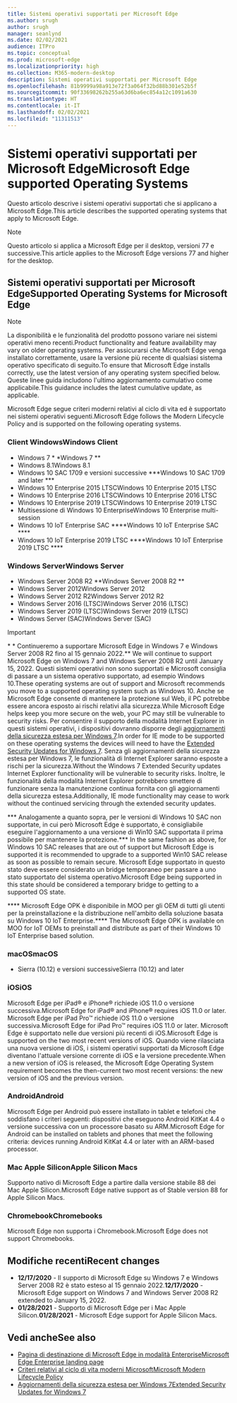 ```yaml
---
title: Sistemi operativi supportati per Microsoft Edge
ms.author: srugh
author: srugh
manager: seanlynd
ms.date: 02/02/2021
audience: ITPro
ms.topic: conceptual
ms.prod: microsoft-edge
ms.localizationpriority: high
ms.collection: M365-modern-desktop
description: Sistemi operativi supportati per Microsoft Edge
ms.openlocfilehash: 81b9999a98a913e72f3a064f32bd88b301e52b5f
ms.sourcegitcommit: 90f33698262b255a63d6ba6ec854a12c1091a630
ms.translationtype: HT
ms.contentlocale: it-IT
ms.lasthandoff: 02/02/2021
ms.locfileid: "11311513"
---
```

# <span data-ttu-id="b3d7f-103">Sistemi operativi supportati per Microsoft Edge</span><span class="sxs-lookup"><span data-stu-id="b3d7f-103">Microsoft Edge supported Operating Systems</span></span>

<span data-ttu-id="b3d7f-104">Questo articolo descrive i sistemi operativi supportati che si applicano a Microsoft Edge.</span><span class="sxs-lookup"><span data-stu-id="b3d7f-104">This article describes the supported operating systems that apply to Microsoft Edge.</span></span>

> [!NOTE]
> <span data-ttu-id="b3d7f-105">Questo articolo si applica a Microsoft Edge per il desktop, versioni 77 e successive.</span><span class="sxs-lookup"><span data-stu-id="b3d7f-105">This article applies to the Microsoft Edge versions 77 and higher for the desktop.</span></span>

## <span data-ttu-id="b3d7f-106">Sistemi operativi supportati per Microsoft Edge</span><span class="sxs-lookup"><span data-stu-id="b3d7f-106">Supported Operating Systems for Microsoft Edge</span></span>

> [!NOTE]
> <span data-ttu-id="b3d7f-107">La disponibilità e le funzionalità del prodotto possono variare nei sistemi operativi meno recenti.</span><span class="sxs-lookup"><span data-stu-id="b3d7f-107">Product functionality and feature availability may vary on older operating systems.</span></span> <span data-ttu-id="b3d7f-108">Per assicurarsi che Microsoft Edge venga installato correttamente, usare la versione più recente di qualsiasi sistema operativo specificato di seguito.</span><span class="sxs-lookup"><span data-stu-id="b3d7f-108">To ensure that Microsoft Edge installs correctly, use the latest version of any operating system specified below.</span></span> <span data-ttu-id="b3d7f-109">Queste linee guida includono l'ultimo aggiornamento cumulativo come applicabile.</span><span class="sxs-lookup"><span data-stu-id="b3d7f-109">This guidance includes the latest cumulative update, as applicable.</span></span>

<span data-ttu-id="b3d7f-110">Microsoft Edge segue criteri moderni relativi al ciclo di vita ed è supportato nei sistemi operativi seguenti.</span><span class="sxs-lookup"><span data-stu-id="b3d7f-110">Microsoft Edge follows the Modern Lifecycle Policy and is supported on the following operating systems.</span></span>

### <span data-ttu-id="b3d7f-111">Client Windows</span><span class="sxs-lookup"><span data-stu-id="b3d7f-111">Windows Client</span></span>

- <span data-ttu-id="b3d7f-112">Windows 7 \* \*</span><span class="sxs-lookup"><span data-stu-id="b3d7f-112">Windows 7 \*\*</span></span>
- <span data-ttu-id="b3d7f-113">Windows 8.1</span><span class="sxs-lookup"><span data-stu-id="b3d7f-113">Windows 8.1</span></span>
- <span data-ttu-id="b3d7f-114">Windows 10 SAC 1709 e versioni successive \*\*\*</span><span class="sxs-lookup"><span data-stu-id="b3d7f-114">Windows 10 SAC 1709 and later \*\*\*</span></span>
- <span data-ttu-id="b3d7f-115">Windows 10 Enterprise 2015 LTSC</span><span class="sxs-lookup"><span data-stu-id="b3d7f-115">Windows 10 Enterprise 2015 LTSC</span></span>
- <span data-ttu-id="b3d7f-116">Windows 10 Enterprise 2016 LTSC</span><span class="sxs-lookup"><span data-stu-id="b3d7f-116">Windows 10 Enterprise 2016 LTSC</span></span>
- <span data-ttu-id="b3d7f-117">Windows 10 Enterprise 2019 LTSC</span><span class="sxs-lookup"><span data-stu-id="b3d7f-117">Windows 10 Enterprise 2019 LTSC</span></span>
- <span data-ttu-id="b3d7f-118">Multisessione di Windows 10 Enterprise</span><span class="sxs-lookup"><span data-stu-id="b3d7f-118">Windows 10 Enterprise multi-session</span></span>
- <span data-ttu-id="b3d7f-119">Windows 10 IoT Enterprise SAC \*\*\*\*</span><span class="sxs-lookup"><span data-stu-id="b3d7f-119">Windows 10 IoT Enterprise SAC \*\*\*\*</span></span>
- <span data-ttu-id="b3d7f-120">Windows 10 IoT Enterprise 2019 LTSC \*\*\*\*</span><span class="sxs-lookup"><span data-stu-id="b3d7f-120">Windows 10 IoT Enterprise 2019 LTSC \*\*\*\*</span></span>

### <span data-ttu-id="b3d7f-121">Windows Server</span><span class="sxs-lookup"><span data-stu-id="b3d7f-121">Windows Server</span></span>

- <span data-ttu-id="b3d7f-122">Windows Server 2008 R2 \*\*</span><span class="sxs-lookup"><span data-stu-id="b3d7f-122">Windows Server 2008 R2 \*\*</span></span>
- <span data-ttu-id="b3d7f-123">Windows Server 2012</span><span class="sxs-lookup"><span data-stu-id="b3d7f-123">Windows Server 2012</span></span>
- <span data-ttu-id="b3d7f-124">Windows Server 2012 R2</span><span class="sxs-lookup"><span data-stu-id="b3d7f-124">Windows Server 2012 R2</span></span>
- <span data-ttu-id="b3d7f-125">Windows Server 2016 (LTSC)</span><span class="sxs-lookup"><span data-stu-id="b3d7f-125">Windows Server 2016 (LTSC)</span></span>
- <span data-ttu-id="b3d7f-126">Windows Server 2019 (LTSC)</span><span class="sxs-lookup"><span data-stu-id="b3d7f-126">Windows Server 2019 (LTSC)</span></span>
- <span data-ttu-id="b3d7f-127">Windows Server (SAC)</span><span class="sxs-lookup"><span data-stu-id="b3d7f-127">Windows Server (SAC)</span></span>

> [!IMPORTANT]
> <span data-ttu-id="b3d7f-128">\* \* Continueremo a supportare Microsoft Edge in Windows 7 e Windows Server 2008 R2 fino al 15 gennaio 2022.</span><span class="sxs-lookup"><span data-stu-id="b3d7f-128">\*\* We will continue to support Microsoft Edge on Windows 7 and Windows Server 2008 R2 until January 15, 2022.</span></span> <span data-ttu-id="b3d7f-129">Questi sistemi operativi non sono supportati e Microsoft consiglia di passare a un sistema operativo supportato, ad esempio Windows 10.</span><span class="sxs-lookup"><span data-stu-id="b3d7f-129">These operating systems are out of support and Microsoft recommends you move to a supported operating system such as Windows 10.</span></span> <span data-ttu-id="b3d7f-130">Anche se Microsoft Edge consente di mantenere la protezione sul Web, il PC potrebbe essere ancora esposto ai rischi relativi alla sicurezza.</span><span class="sxs-lookup"><span data-stu-id="b3d7f-130">While Microsoft Edge helps keep you more secure on the web, your PC may still be vulnerable to security risks.</span></span> <span data-ttu-id="b3d7f-131">Per consentire il supporto della modalità Internet Explorer in questi sistemi operativi, i dispositivi dovranno disporre degli [aggiornamenti della sicurezza estesa per Windows 7](https://support.microsoft.com/help/4527878/faq-about-extended-security-updates-for-windows-7).</span><span class="sxs-lookup"><span data-stu-id="b3d7f-131">In order for IE mode to be supported on these operating systems the devices will need to have the [Extended Security Updates for Windows 7](https://support.microsoft.com/help/4527878/faq-about-extended-security-updates-for-windows-7).</span></span> <span data-ttu-id="b3d7f-132">Senza gli aggiornamenti della sicurezza estesa per Windows 7, le funzionalità di Internet Explorer saranno esposte a rischi per la sicurezza.</span><span class="sxs-lookup"><span data-stu-id="b3d7f-132">Without the Windows 7 Extended Security updates Internet Explorer functionality will be vulnerable to security risks.</span></span> <span data-ttu-id="b3d7f-133">Inoltre, le funzionalità della modalità Internet Explorer potrebbero smettere di funzionare senza la manutenzione continua fornita con gli aggiornamenti della sicurezza estesa.</span><span class="sxs-lookup"><span data-stu-id="b3d7f-133">Additionally, IE mode functionality may cease to work without the continued servicing through the extended security updates.</span></span>  
>
> <span data-ttu-id="b3d7f-134">\*\*\* Analogamente a quanto sopra, per le versioni di Windows 10 SAC non supportate, in cui però Microsoft Edge è supportato, è consigliabile eseguire l'aggiornamento a una versione di Win10 SAC supportata il prima possibile per mantenere la protezione.</span><span class="sxs-lookup"><span data-stu-id="b3d7f-134">\*\*\* In the same fashion as above, for Windows 10 SAC releases that are out of support but Microsoft Edge is supported it is recommended to upgrade to a supported Win10 SAC release as soon as possible to remain secure.</span></span> <span data-ttu-id="b3d7f-135">Microsoft Edge supportato in questo stato deve essere considerato un bridge temporaneo per passare a uno stato supportato del sistema operativo.</span><span class="sxs-lookup"><span data-stu-id="b3d7f-135">Microsoft Edge being supported in this state should be considered a temporary bridge to getting to a supported OS state.</span></span>
>
> <span data-ttu-id="b3d7f-136">\*\*\*\* Microsoft Edge OPK è disponibile in MOO per gli OEM di tutti gli utenti per la preinstallazione e la distribuzione nell'ambito della soluzione basata su Windows 10 IoT Enterprise.</span><span class="sxs-lookup"><span data-stu-id="b3d7f-136">\*\*\*\* The Microsoft Edge OPK is available on MOO for IoT OEMs to preinstall and distribute as part of their Windows 10 IoT Enterprise based solution.</span></span>

### <span data-ttu-id="b3d7f-137">macOS</span><span class="sxs-lookup"><span data-stu-id="b3d7f-137">macOS</span></span>

- <span data-ttu-id="b3d7f-138">Sierra (10.12) e versioni successive</span><span class="sxs-lookup"><span data-stu-id="b3d7f-138">Sierra (10.12) and later</span></span>

### <span data-ttu-id="b3d7f-139">iOS</span><span class="sxs-lookup"><span data-stu-id="b3d7f-139">iOS</span></span>

<span data-ttu-id="b3d7f-140">Microsoft Edge per iPad&reg; e iPhone&reg; richiede iOS 11.0 o versione successiva.</span><span class="sxs-lookup"><span data-stu-id="b3d7f-140">Microsoft Edge for iPad&reg; and iPhone&reg; requires iOS 11.0 or later.</span></span> <span data-ttu-id="b3d7f-141">Microsoft Edge per iPad Pro&trade; richiede iOS 11.0 o versione successiva.</span><span class="sxs-lookup"><span data-stu-id="b3d7f-141">Microsoft Edge for iPad Pro&trade; requires iOS 11.0 or later.</span></span> <span data-ttu-id="b3d7f-142">Microsoft Edge è supportato nelle due versioni più recenti di iOS.</span><span class="sxs-lookup"><span data-stu-id="b3d7f-142">Microsoft Edge is supported on the two most recent versions of iOS.</span></span> <span data-ttu-id="b3d7f-143">Quando viene rilasciata una nuova versione di iOS, i sistemi operativi supportati da Microsoft Edge diventano l'attuale versione corrente di iOS e la versione precedente.</span><span class="sxs-lookup"><span data-stu-id="b3d7f-143">When a new version of iOS is released, the Microsoft Edge Operating System requirement becomes the then-current two most recent versions: the new version of iOS and the previous version.</span></span>

### <span data-ttu-id="b3d7f-144">Android</span><span class="sxs-lookup"><span data-stu-id="b3d7f-144">Android</span></span>

<span data-ttu-id="b3d7f-145">Microsoft Edge per Android può essere installato in tablet e telefoni che soddisfano i criteri seguenti: dispositivi che eseguono Android KitKat 4.4 o versione successiva con un processore basato su ARM.</span><span class="sxs-lookup"><span data-stu-id="b3d7f-145">Microsoft Edge for Android can be installed on tablets and phones that meet the following criteria: devices running Android KitKat 4.4 or later with an ARM-based processor.</span></span>

### <span data-ttu-id="b3d7f-146">Mac Apple Silicon</span><span class="sxs-lookup"><span data-stu-id="b3d7f-146">Apple Silicon Macs</span></span>

<span data-ttu-id="b3d7f-147">Supporto nativo di Microsoft Edge a partire dalla versione stabile 88 dei Mac Apple Silicon.</span><span class="sxs-lookup"><span data-stu-id="b3d7f-147">Microsoft Edge native support as of Stable version 88 for Apple Silicon Macs.</span></span>

### <span data-ttu-id="b3d7f-148">Chromebook</span><span class="sxs-lookup"><span data-stu-id="b3d7f-148">Chromebooks</span></span>

<span data-ttu-id="b3d7f-149">Microsoft Edge non supporta i Chromebook.</span><span class="sxs-lookup"><span data-stu-id="b3d7f-149">Microsoft Edge does not support Chromebooks.</span></span>

## <span data-ttu-id="b3d7f-150">Modifiche recenti</span><span class="sxs-lookup"><span data-stu-id="b3d7f-150">Recent changes</span></span>

- <span data-ttu-id="b3d7f-151">**12/17/2020** - Il supporto di Microsoft Edge su Windows 7 e Windows Server 2008 R2 è stato esteso al 15 gennaio 2022.</span><span class="sxs-lookup"><span data-stu-id="b3d7f-151">**12/17/2020** - Microsoft Edge support on Windows 7 and Windows Server 2008 R2 extended to January 15, 2022.</span></span>
- <span data-ttu-id="b3d7f-152">**01/28/2021** - Supporto di Microsoft Edge per i Mac Apple Silicon.</span><span class="sxs-lookup"><span data-stu-id="b3d7f-152">**01/28/2021** - Microsoft Edge support for Apple Silicon Macs.</span></span>

## <span data-ttu-id="b3d7f-153">Vedi anche</span><span class="sxs-lookup"><span data-stu-id="b3d7f-153">See also</span></span>

- [<span data-ttu-id="b3d7f-154">Pagina di destinazione di Microsoft Edge in modalità Enterprise</span><span class="sxs-lookup"><span data-stu-id="b3d7f-154">Microsoft Edge Enterprise landing page</span></span>](https://aka.ms/EdgeEnterprise)
- [<span data-ttu-id="b3d7f-155">Criteri relativi al ciclo di vita moderni Microsoft</span><span class="sxs-lookup"><span data-stu-id="b3d7f-155">Microsoft Modern Lifecycle Policy</span></span>](https://support.microsoft.com/help/30881/modern-lifecycle-policy)
- [<span data-ttu-id="b3d7f-156">Aggiornamenti della sicurezza estesa per Windows 7</span><span class="sxs-lookup"><span data-stu-id="b3d7f-156">Extended Security Updates for Windows 7</span></span>](https://support.microsoft.com/help/4527878/faq-about-extended-security-updates-for-windows-7)

